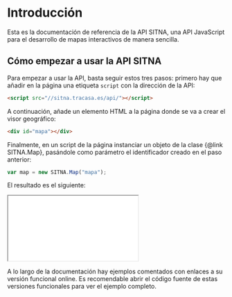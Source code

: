 # Introducción
Esta es la documentación de referencia de la API SITNA, una API JavaScript para el desarrollo de mapas interactivos de manera sencilla.

## Cómo empezar a usar la API SITNA
Para empezar a usar la API, basta seguir estos tres pasos: primero hay que añadir en la página una etiqueta <code>script</code> con la dirección de la API:
``` HTML
<script src="//sitna.tracasa.es/api/"></script>
```

A continuación, añade un elemento HTML a la página donde se va a crear el visor geográfico:
``` HTML
<div id="mapa"></div>
```

Finalmente, en un script de la página instanciar un objeto de la clase {@link SITNA.Map}, pasándole como parámetro el 
identificador creado en el paso anterior:
``` javascript
var map = new SITNA.Map("mapa");
```

El resultado es el siguiente:

<iframe class="example" src="../examples/getting-started.html"></iframe>

A lo largo de la documentación hay ejemplos comentados con enlaces a su versión funcional online. Es recomendable abrir el código fuente de 
estas versiones funcionales para ver el ejemplo completo.
